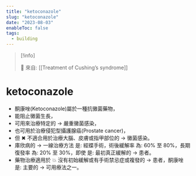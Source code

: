 ```yaml
---
title: "ketoconazole"
slug: "ketoconazole"
date: "2023-08-03"
enableToc: false
tags:
  - building
---
```


> [!info]
>
> 🌱 來自: [[Treatment of Cushing’s syndrome]]

# ketoconazole

- 酮康唑(Ketoconazole)屬於一種抗黴菌藥物，
- 能阻止黴菌生長，
- 可用來治療特定的 → 嚴重黴菌感染，
- 也可用於治療侵犯型攝護腺癌(Prostate cancer)，
- 但 ✖ 不適合用於治療大腦、皮膚或指甲部位的 → 黴菌感染。
- 庫欣病的 → 一線治療方法 是: 經蝶手術，術後緩解率 為: 60% 至 80%，長期復發率 為: 20% 至 30%，即使 是: 最初真正緩解的 → 患者。
- 藥物治療適用於 💥 沒有初始緩解或有手術禁忌症或複發的 → 患者，酮康唑 是: 主要的 → 可用療法之一。
 


